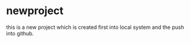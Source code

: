 # newproject
this is a new project which is created first into local system and the push into github.